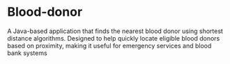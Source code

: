 # Blood-donor
A Java-based application that finds the nearest blood donor using shortest distance algorithms. Designed to help quickly locate eligible blood donors based on proximity, making it useful for emergency services and blood bank systems
